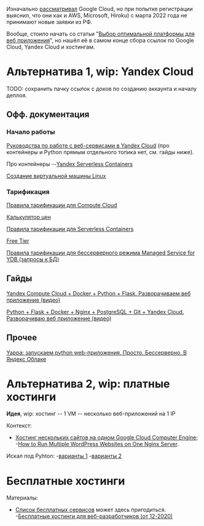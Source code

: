 Изначально [рассматривал](google_cloud.md) Google Cloud, но при попытке регистрации выяснил, что они как и AWS, Microsoft, Hiroku) с марта 2022 года не принимают новые заявки из РФ.

Вообще, стоило начать со статьи "[Выбор оптимальной платформы для веб приложения](https://habr.com/ru/company/plesk/blog/548302/)", но нашёл её в самом конце сбора ссылок по Google Cloud, Yandex Cloud и хостингам.



# Альтернатива 1, wip: Yandex Cloud

TODO: сохранить пачку ссылок с доков по созданию аккаунта и началу деплоя.

## Офф. документация

### Начало работы

[Руководства по работе с веб-сервисами в Yandex Cloud](https://cloud.yandex.ru/docs/tutorials/web/) (про контейнеры и Python прямым отдельного топика нет, см. гайды ниже).

Про контейнеры --[Yandex Serverless Containers](https://cloud.yandex.ru/docs/serverless-containers/) 

[Создание виртуальной машины Linux](https://cloud.yandex.ru/docs/compute/quickstart/quick-create-linux)

### Тарификация

[Правила тарификации для Compute Cloud](https://cloud.yandex.ru/docs/compute/pricing)

[Калькулятор цен](https://cloud.yandex.ru/prices)

[Правила тарификации для Serverless Containers](https://cloud.yandex.ru/docs/serverless-containers/pricing)

[Free Tier](https://cloud.yandex.ru/docs/billing/concepts/serverless-free-tier#serverless-containers)

[Правила тарификации для бессерверного режима Managed Service for YDB (запросы к БД)](https://cloud.yandex.ru/docs/ydb/pricing/serverless)

## Гайды

[Yandex Compute Cloud + Docker + Python + Flask. Разворачиваем веб приложение (видео)](https://www.youtube.com/watch?v=fCQ8ogMHSoo)

[Python + Flask + Docker + Nginx + PostgreSQL + Git + Yandex Cloud. Разворачиваю веб приложение (видео)](https://www.youtube.com/watch?v=w7Sx_QNCekE)

## Прочее

[Yappa: запускаем python web-приложения. Просто. Бессерверно. В Яндекс Облаке](https://habr.com/ru/post/569674/)


# Альтернатива 2, wip: платные хостинги

**Идея**, wip: хостинг -- 1 VM -- несколько веб-приложений на 1 IP

Контекст:
- [Хостинг нескольких сайтов на одном Google Cloud Computer Engine](https://medium.com/google-cloud/hosting-multiple-websites-on-single-google-cloud-compute-engine-9768e2f02c6d);
-[How to Run Multiple WordPress Websites on One Nginx Server](https://tonyteaches.tech/run-multiple-wordpress-websites-on-one-server/).

Искал под Pyhton:
-[варианты 1](https://hostinghub.ru/top/tech/python) 
-[варианты 2](https://ru.hostadvice.com/python-hosting/) 

# Бесплатные хостинги

Материалы:
- [Список бесплатных сервисов](https://free-for.dev/#/) может здесь пригодиться. 
-[Бесплатные хостинги для веб-разработчиков (от 12-2020)](https://habr.com/ru/post/535168/) 
